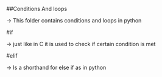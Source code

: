 ##Conditions And loops

-> This folder contains conditions and loops in python

#if

-> just like in C it is used to check if certain condition is met

#elif

-> Is a shorthand for else if as in python
